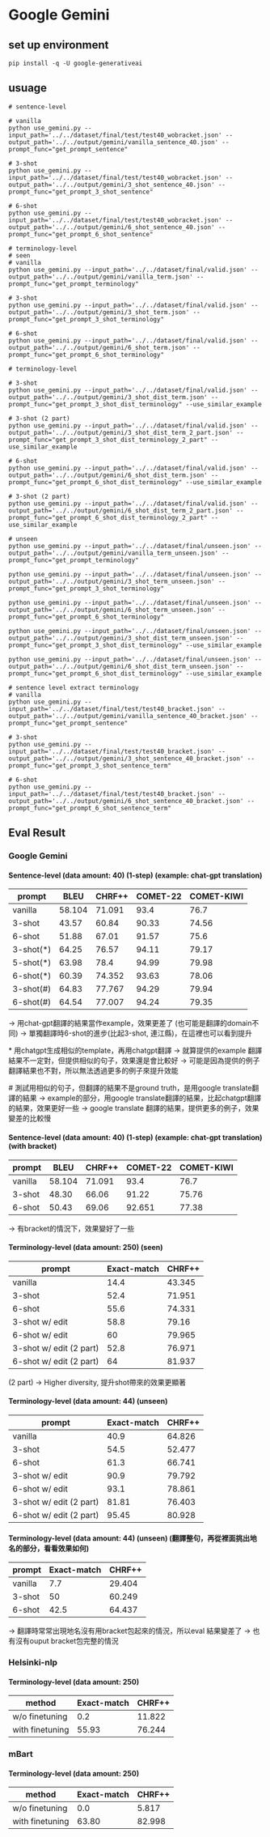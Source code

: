 # Google Gemini
## set up environment
```shell
pip install -q -U google-generativeai
```

## usuage
```shell
# sentence-level

# vanilla
python use_gemini.py --input_path='../../dataset/final/test/test40_wobracket.json' --output_path='../../output/gemini/vanilla_sentence_40.json' --prompt_func="get_prompt_sentence"

# 3-shot
python use_gemini.py --input_path='../../dataset/final/test/test40_wobracket.json' --output_path='../../output/gemini/3_shot_sentence_40.json' --prompt_func="get_prompt_3_shot_sentence"

# 6-shot
python use_gemini.py --input_path='../../dataset/final/test/test40_wobracket.json' --output_path='../../output/gemini/6_shot_sentence_40.json' --prompt_func="get_prompt_6_shot_sentence"

# terminology-level
# seen
# vanilla
python use_gemini.py --input_path='../../dataset/final/valid.json' --output_path='../../output/gemini/vanilla_term.json' --prompt_func="get_prompt_terminology"

# 3-shot
python use_gemini.py --input_path='../../dataset/final/valid.json' --output_path='../../output/gemini/3_shot_term.json' --prompt_func="get_prompt_3_shot_terminology"

# 6-shot
python use_gemini.py --input_path='../../dataset/final/valid.json' --output_path='../../output/gemini/6_shot_term.json' --prompt_func="get_prompt_6_shot_terminology"

# terminology-level

# 3-shot
python use_gemini.py --input_path='../../dataset/final/valid.json' --output_path='../../output/gemini/3_shot_dist_term.json' --prompt_func="get_prompt_3_shot_dist_terminology" --use_similar_example 

# 3-shot (2 part)
python use_gemini.py --input_path='../../dataset/final/valid.json' --output_path='../../output/gemini/3_shot_dist_term_2_part.json' --prompt_func="get_prompt_3_shot_dist_terminology_2_part" --use_similar_example

# 6-shot
python use_gemini.py --input_path='../../dataset/final/valid.json' --output_path='../../output/gemini/6_shot_dist_term.json' --prompt_func="get_prompt_6_shot_dist_terminology" --use_similar_example 

# 3-shot (2 part)
python use_gemini.py --input_path='../../dataset/final/valid.json' --output_path='../../output/gemini/6_shot_dist_term_2_part.json' --prompt_func="get_prompt_6_shot_dist_terminology_2_part" --use_similar_example

# unseen
python use_gemini.py --input_path='../../dataset/final/unseen.json' --output_path='../../output/gemini/vanilla_term_unseen.json' --prompt_func="get_prompt_terminology"

python use_gemini.py --input_path='../../dataset/final/unseen.json' --output_path='../../output/gemini/3_shot_term_unseen.json' --prompt_func="get_prompt_3_shot_terminology"

python use_gemini.py --input_path='../../dataset/final/unseen.json' --output_path='../../output/gemini/6_shot_term_unseen.json' --prompt_func="get_prompt_6_shot_terminology"

python use_gemini.py --input_path='../../dataset/final/unseen.json' --output_path='../../output/gemini/3_shot_dist_term_unseen.json' --prompt_func="get_prompt_3_shot_dist_terminology" --use_similar_example 

python use_gemini.py --input_path='../../dataset/final/unseen.json' --output_path='../../output/gemini/6_shot_dist_term_unseen.json' --prompt_func="get_prompt_6_shot_dist_terminology" --use_similar_example 

# sentence level extract terminology 
# vanilla
python use_gemini.py --input_path='../../dataset/final/test/test40_bracket.json' --output_path='../../output/gemini/vanilla_sentence_40_bracket.json' --prompt_func="get_prompt_sentence"

# 3-shot
python use_gemini.py --input_path='../../dataset/final/test/test40_bracket.json' --output_path='../../output/gemini/3_shot_sentence_40_bracket.json' --prompt_func="get_prompt_3_shot_sentence_term"

# 6-shot
python use_gemini.py --input_path='../../dataset/final/test/test40_bracket.json' --output_path='../../output/gemini/6_shot_sentence_40_bracket.json' --prompt_func="get_prompt_6_shot_sentence_term"

```

## Eval Result

### Google Gemini
#### Sentence-level (data amount: 40) (1-step) (example: chat-gpt translation)
| prompt | BLEU | CHRF++ | COMET-22 | COMET-KIWI |
| --- | --- | --- | --- | --- |
| vanilla | 58.104 | 71.091 | 93.4 | 76.7 |
| 3-shot | 43.57 | 60.84 | 90.33 | 74.56 |
| 6-shot | 51.88 | 67.01 | 91.57 | 75.6 |
| 3-shot(\*) | 64.25 | 76.57 | 94.11 | 79.17 |
| 5-shot(\*) | 63.98 | 78.4 | 94.99 | 79.98 |
| 6-shot(\*) | 60.39 | 74.352 | 93.63 | 78.06 |
| 3-shot(\#) | 64.83 | 77.767 | 94.29 | 79.94 |
| 6-shot(\#) | 64.54 | 77.007 | 94.24 | 79.35 |

-> 用chat-gpt翻譯的結果當作example，效果更差了 (也可能是翻譯的domain不同)
-> 單獨翻譯時6-shot的進步(比起3-shot, 連江縣)，在這裡也可以看到提升

\* 用chatgpt生成相似的template，再用chatgpt翻譯
-> 就算提供的example 翻譯結果不一定對，但提供相似的句子，效果還是會比較好
-> 可能是因為提供的例子翻譯結果也不對，所以無法透過更多的例子來提升效能

\# 測試用相似的句子，但翻譯的結果不是ground truth，是用google translate翻譯的結果
-> example的部分，用google translate翻譯的結果，比起chatgpt翻譯的結果，效果更好一些
-> google translate 翻譯的結果，提供更多的例子，效果變差的比較慢

#### Sentence-level (data amount: 40) (1-step) (example: chat-gpt translation) (with bracket)
| prompt | BLEU | CHRF++ | COMET-22 | COMET-KIWI |
| --- | --- | --- | --- | --- |
| vanilla | 58.104 | 71.091 | 93.4 | 76.7 |
| 3-shot | 48.30 | 66.06 | 91.22 | 75.76 |
| 6-shot | 50.43 | 69.06 | 92.651 | 77.38 |

-> 有bracket的情況下，效果變好了一些

#### Terminology-level (data amount: 250) (seen)
| prompt | Exact-match | CHRF++ | 
| --- | --- | --- | 
| vanilla | 14.4 | 43.345 | 
| 3-shot | 52.4 | 71.951 | 
| 6-shot | 55.6 | 74.331 | 
| 3-shot w/ edit| 58.8 | 79.16 |
| 6-shot w/ edit| 60 | 79.965 |
| 3-shot w/ edit (2 part)| 52.8 | 76.971 |
| 6-shot w/ edit (2 part)| 64 | 81.937 |

(2 part) -> Higher diversity, 提升shot帶來的效果更顯著

#### Terminology-level (data amount: 44) (unseen)
| prompt | Exact-match | CHRF++ | 
| --- | --- | --- | 
| vanilla | 40.9 | 64.826 | 
| 3-shot | 54.5 | 52.477 | 
| 6-shot | 61.3 | 66.741 | 
| 3-shot w/ edit| 90.9 | 79.792 |
| 6-shot w/ edit| 93.1 | 78.861 |
| 3-shot w/ edit (2 part)| 81.81 | 76.403 |
| 6-shot w/ edit (2 part)| 95.45 | 80.928 |

#### Terminology-level (data amount: 44) (unseen) (翻譯整句，再從裡面挑出地名的部分，看看效果如何)
| prompt | Exact-match | CHRF++ | 
| --- | --- | --- | 
| vanilla | 7.7 | 29.404 | 
| 3-shot | 50 | 60.249 | 
| 6-shot | 42.5 | 64.437 | 

-> 翻譯時常常出現地名沒有用bracket包起來的情況，所以eval 結果變差了
-> 也有沒有ouput bracket包完整的情況

### Helsinki-nlp
#### Terminology-level (data amount: 250)
| method | Exact-match | CHRF++ | 
| --- | --- | --- | 
| w/o finetuning | 0.2 | 11.822 | 
| with finetuning | 55.93 | 76.244 | 

### mBart
#### Terminology-level (data amount: 250)
| method | Exact-match | CHRF++ | 
| --- | --- | --- | 
| w/o finetuning | 0.0 | 5.817 | 
| with finetuning | 63.80 | 82.998 | 

